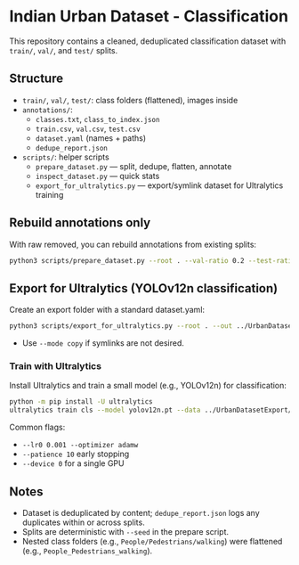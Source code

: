 # Indian Urban Dataset - Classification

This repository contains a cleaned, deduplicated classification dataset with `train/`, `val/`, and `test/` splits.

## Structure
- `train/`, `val/`, `test/`: class folders (flattened), images inside
- `annotations/`:
  - `classes.txt`, `class_to_index.json`
  - `train.csv`, `val.csv`, `test.csv`
  - `dataset.yaml` (names + paths)
  - `dedupe_report.json`
- `scripts/`: helper scripts
  - `prepare_dataset.py` — split, dedupe, flatten, annotate
  - `inspect_dataset.py` — quick stats
  - `export_for_ultralytics.py` — export/symlink dataset for Ultralytics training

## Rebuild annotations only
With raw removed, you can rebuild annotations from existing splits:

```bash
python3 scripts/prepare_dataset.py --root . --val-ratio 0.2 --test-ratio 0.1
```

## Export for Ultralytics (YOLOv12n classification)
Create an export folder with a standard dataset.yaml:

```bash
python3 scripts/export_for_ultralytics.py --root . --out ../UrbanDatasetExport --mode symlink
```

- Use `--mode copy` if symlinks are not desired.

### Train with Ultralytics
Install Ultralytics and train a small model (e.g., YOLOv12n) for classification:

```bash
python -m pip install -U ultralytics
ultralytics train cls --model yolov12n.pt --data ../UrbanDatasetExport/dataset.yaml --epochs 50 --imgsz 224 --batch 64
```

Common flags:
- `--lr0 0.001 --optimizer adamw`
- `--patience 10` early stopping
- `--device 0` for a single GPU

## Notes
- Dataset is deduplicated by content; `dedupe_report.json` logs any duplicates within or across splits.
- Splits are deterministic with `--seed` in the prepare script.
- Nested class folders (e.g., `People/Pedestrians/walking`) were flattened (e.g., `People_Pedestrians_walking`).
